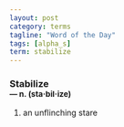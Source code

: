 ```yaml
---
layout: post
category: terms
tagline: "Word of the Day"
tags: [alpha_s]
term: stabilize
---
```


<h3>Stabilize<br/> <small>&mdash; n. (sta<span>&middot;</span>bil<span>&middot;</span>ize)</small></h3>
<p><ol><li>an unflinching stare</li>
</ol></p>
